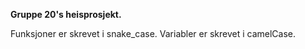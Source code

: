  
 
 
 **Gruppe 20's heisprosjekt.**
 
 Funksjoner er skrevet i snake_case.
 Variabler er skrevet i camelCase.